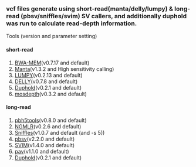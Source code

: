 ### vcf files generate using short-read(manta/delly/lumpy) & long-read (pbsv/sniffles/svim) SV callers, and additionally duphold was run to calculate read-depth information.

Tools (version and parameter setting)
#### short-read
<ol>
    <li><a href=https://github.com/lh3/bwa>BWA-MEM</a>(v0.7.17 and default)</li>
    <li><a href=https://github.com/Illumina/manta>Manta</a>(v1.3.2 and High sensitivity calling)</li>
    <li><a href=https://github.com/arq5x/lumpy-sv>LUMPY</a>(v0.2.13 and default)</li>
    <li><a href=https://github.com/dellytools/delly>DELLY</a>(v0.7.8 and default)</li>
    <li><a href=https://github.com/brentp/duphold>Duphold</a>(v0.2.1 and default)</li>
    <li><a href=https://github.com/brentp/mosdepth>mosdepth</a>(v0.3.2 and default)</li>
</ol>

#### long-read
<ol>
    <li><a href=https://github.com/PacificBiosciences/pbh5tools>pbh5tools</a>(v0.8.0 and default)</li>
    <li><a href=https://github.com/philres/ngmlr>NGMLR</a>(v0.2.6 and default)</li>
    <li><a href=https://github.com/fritzsedlazeck/Sniffles>Sniffles</a>(v1.0.7 and default (and -s 5))</li>
    <li><a href=https://github.com/pacificbiosciences/pbsv/>pbsv</a>(v2.2.0 and default)</li>
    <li><a href=https://github.com/eldariont/svim>SVIM</a>(v1.4.0 and default)</li>
    <li><a href=https://github.com/EichlerLab/pav>pav</a>(v1.1.0 and default)</li>
    <li><a href=https://github.com/brentp/duphold>Duphold</a>(v0.2.1 and default)</li>
</ol>
